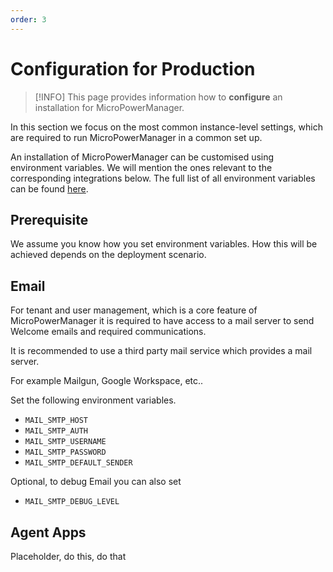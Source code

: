 ```yaml
---
order: 3
---
```


# Configuration for Production

> [!INFO]
> This page provides information how to **configure** an installation for MicroPowerManager.

In this section we focus on the most common instance-level settings, which are required to run MicroPowerManager in a common set up.

An installation of MicroPowerManager can be customised using environment variables.
We will mention the ones relevant to the corresponding integrations below.
The full list of all environment variables can be found [here](environment-variables.md).

## Prerequisite

We assume you know how you set environment variables.
How this will be achieved depends on the deployment scenario.

## Email

For tenant and user management, which is a core feature of MicroPowerManager it is required to have access to a mail server to send Welcome emails and required communications.

It is recommended to use a third party mail service which provides a mail server.

For example Mailgun, Google Workspace, etc..

Set the following environment variables.

- `MAIL_SMTP_HOST`
- `MAIL_SMTP_AUTH`
- `MAIL_SMTP_USERNAME`
- `MAIL_SMTP_PASSWORD`
- `MAIL_SMTP_DEFAULT_SENDER`

Optional, to debug Email you can also set

- `MAIL_SMTP_DEBUG_LEVEL`

## Agent Apps

Placeholder, do this, do that
